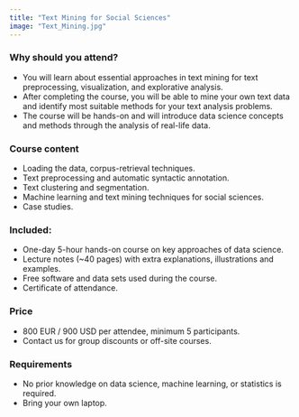 ```yaml
---
title: "Text Mining for Social Sciences"
image: "Text_Mining.jpg"
---
```


### Why should you attend?

- You will learn about essential approaches in text mining for text preprocessing, visualization, and explorative analysis.
- After completing the course, you will be able to mine your own text data and identify most suitable methods for your text analysis problems.
- The course will be hands-on and will introduce data science concepts and methods through the analysis of real-life data.

### Course content

- Loading the data, corpus-retrieval techniques.
- Text preprocessing and automatic syntactic annotation.
- Text clustering and segmentation.
- Machine learning and text mining techniques for social sciences.
- Case studies.

### Included:

- One-day 5-hour hands-on course on key approaches of data science.
- Lecture notes (~40 pages) with extra explanations, illustrations and examples.
- Free software and data sets used during the course.
- Certificate of attendance.

### Price

- 800 EUR / 900 USD per attendee, minimum 5 participants.
- Contact us for group discounts or off-site courses.

### Requirements

- No prior knowledge on data science, machine learning, or statistics is required.
- Bring your own laptop.
